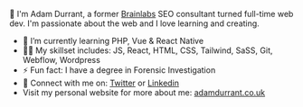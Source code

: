 👋 I'm Adam Durrant, a former <a href="https://www.brainlabsdigital.com/" target="_blank">Brainlabs</a> SEO consultant turned full-time web dev. I'm passionate about the web and I love learning and creating.
<br/>
  
- 🌱 I’m currently learning PHP, Vue & React Native
- 🧑‍💻 My skillset includes: JS, React, HTML, CSS, Tailwind, SaSS, Git, Webflow, Wordpress
- ⚡ Fun fact: I have a degree in Forensic Investigation  
- 🤙 Connect with me on: <a href="https://twitter.com/adamddurrant" target="_blank">Twitter</a> or <a href="https://linkedin.com/in/adam-durrant" target="_blank">Linkedin</a>
- Visit my personal website for more about me: <a href="https://adamdurrant.co.uk/" target="_blank"> adamdurrant.co.uk</a>

